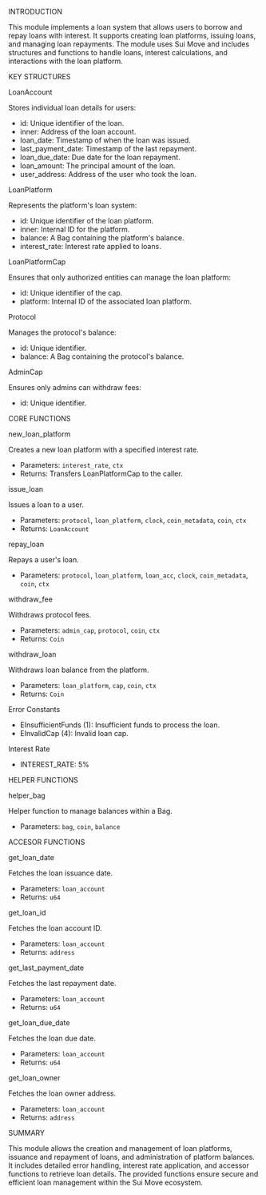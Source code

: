 INTRODUCTION

This module implements a loan system that allows users to borrow and repay loans with interest. It supports creating loan platforms, issuing loans, and managing loan repayments. The module uses Sui Move and includes structures and functions to handle loans, interest calculations, and interactions with the loan platform.

KEY STRUCTURES

LoanAccount

Stores individual loan details for users:
- id: Unique identifier of the loan.
- inner: Address of the loan account.
- loan_date: Timestamp of when the loan was issued.
- last_payment_date: Timestamp of the last repayment.
- loan_due_date: Due date for the loan repayment.
- loan_amount: The principal amount of the loan.
- user_address: Address of the user who took the  loan.

LoanPlatform

Represents the platform's loan system:
- id: Unique identifier of the loan platform.
- inner: Internal ID for the platform.
- balance: A Bag containing the platform's balance.
- interest_rate: Interest rate applied to loans.

LoanPlatformCap

Ensures that only authorized entities can manage the loan platform:
- id: Unique identifier of the cap.
- platform: Internal ID of the associated loan platform.

Protocol

Manages the protocol's balance:
- id: Unique identifier.
- balance: A Bag containing the protocol's balance.

AdminCap

Ensures only admins can withdraw fees:
- id: Unique identifier.

CORE FUNCTIONS

new_loan_platform

Creates a new loan platform with a specified interest rate.
- Parameters: `interest_rate`, `ctx`
- Returns: Transfers LoanPlatformCap to the caller.

issue_loan

Issues a loan to a user.
- Parameters: `protocol`, `loan_platform`, `clock`, `coin_metadata`, `coin`, `ctx`
- Returns: `LoanAccount`

repay_loan

Repays a user's loan.
- Parameters: `protocol`, `loan_platform`, `loan_acc`, `clock`, `coin_metadata`, `coin`, `ctx`

withdraw_fee

Withdraws protocol fees.
- Parameters: `admin_cap`, `protocol`, `coin`, `ctx`
- Returns: `Coin`

withdraw_loan

Withdraws loan balance from the platform.
- Parameters: `loan_platform`, `cap`, `coin`, `ctx`
- Returns: `Coin`

Error Constants

- EInsufficientFunds (1): Insufficient funds to process the loan.
- EInvalidCap (4): Invalid loan cap.

Interest Rate

- INTEREST_RATE: 5%

HELPER FUNCTIONS

helper_bag

Helper function to manage balances within a Bag.
- Parameters: `bag`, `coin`, `balance`

ACCESOR FUNCTIONS

get_loan_date

Fetches the loan issuance date.
- Parameters: `loan_account`
- Returns: `u64`

get_loan_id

Fetches the loan account ID.
- Parameters: `loan_account`
- Returns: `address`

get_last_payment_date

Fetches the last repayment date.
- Parameters: `loan_account`
- Returns: `u64`

get_loan_due_date

Fetches the loan due date.
- Parameters: `loan_account`
- Returns: `u64`

get_loan_owner

Fetches the loan owner address.
- Parameters: `loan_account`
- Returns: `address`

SUMMARY

This module allows the creation and management of loan platforms, issuance and repayment of loans, and administration of platform balances. It includes detailed error handling, interest rate application, and accessor functions to retrieve loan details. The provided functions ensure secure and efficient loan management within the Sui Move ecosystem.